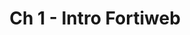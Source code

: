 ---
title: "Ch 1 - Intro Fortiweb"
chapter: false
menuTitle: "Ch 1: Intro to Fortiweb"
weight: 10
---
